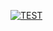 [![TEST](https://github.com/Trevinter/hexlet_pytest/actions/workflows/pyci.yml/badge.svg)](https://github.com/Trevinter/hexlet_pytest/actions/workflows/pyci.yml)